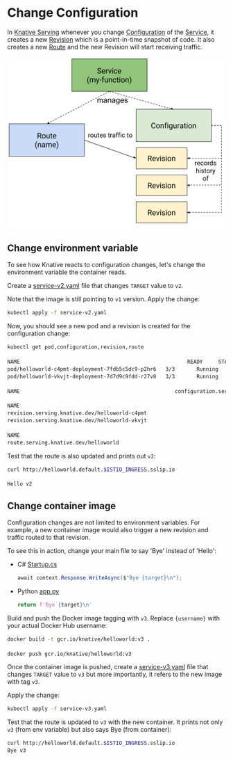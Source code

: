 # Change Configuration

In [Knative Serving](https://github.com/knative/docs/tree/master/serving) whenever you change [Configuration](https://github.com/knative/serving/blob/master/docs/spec/spec.md#configuration) of the [Service](https://github.com/knative/serving/blob/master/docs/spec/spec.md#service), it creates a new [Revision](https://github.com/knative/serving/blob/master/docs/spec/spec.md#revision) which is a point-in-time snapshot of code. It also creates a new [Route](https://github.com/knative/serving/blob/master/docs/spec/spec.md#route) and the new Revision will start receiving traffic.

![Diagram](https://github.com/knative/serving/raw/master/docs/spec/images/object_model.png)

## Change environment variable

To see how Knative reacts to configuration changes, let's change the environment variable the container reads.

Create a [service-v2.yaml](../serving/helloworld/service-v2.yaml) file that changes `TARGET` value to `v2`.

Note that the image is still pointing to `v1` version. Apply the change:

```bash
kubectl apply -f service-v2.yaml
```

Now, you should see a new pod and a revision is created for the configuration change:

```bash
kubectl get pod,configuration,revision,route

NAME                                                      READY     STATUS    RESTARTS
pod/helloworld-c4pmt-deployment-7fdb5c5dc9-p2hr6   3/3       Running   0
pod/helloworld-vkvjt-deployment-7d7d9c9fdd-r27v8   3/3       Running   0

NAME                                                  configuration.serving.knative.dev/helloworld

NAME
revision.serving.knative.dev/helloworld-c4pmt
revision.serving.knative.dev/helloworld-vkvjt

NAME
route.serving.knative.dev/helloworld
```

Test that the route is also updated and prints out `v2`:

```bash
curl http://helloworld.default.$ISTIO_INGRESS.sslip.io

Hello v2
```

## Change container image

Configuration changes are not limited to environment variables. For example, a new container image would also trigger a new revision and traffic routed to that revision.

To see this in action, change your main file to say 'Bye' instead of 'Hello':

- C# [Startup.cs](../serving/helloworld/csharp/Startup.cs)

  ```csharp
  await context.Response.WriteAsync($"Bye {target}\n");
  ```

- Python [app.py](../serving/helloworld/python/app.py)

  ```python
  return f'Bye {target}\n'
  ```

Build and push the Docker image tagging with `v3`. Replace `{username}` with your actual Docker Hub username:

```bash
docker build -t gcr.io/knative/helloworld:v3 .

docker push gcr.io/knative/helloworld:v3
```

Once the container image is pushed, create a [service-v3.yaml](../serving/helloworld/service-v3.yaml) file that changes `TARGET` value to `v3` but more importantly, it refers to the new image with tag `v3`.

Apply the change:

```bash
kubectl apply -f service-v3.yaml
```

Test that the route is updated to `v3` with the new container. It prints not only `v3` (from env variable) but also says Bye (from container):

```bash
curl http://helloworld.default.$ISTIO_INGRESS.sslip.io
Bye v3
```
